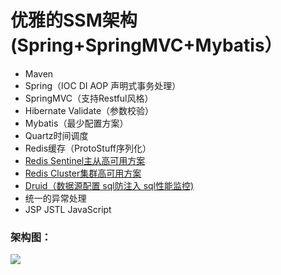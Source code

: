 # 优雅的SSM架构(Spring+SpringMVC+Mybatis）
- Maven
- Spring（IOC DI AOP 声明式事务处理）
- SpringMVC（支持Restful风格）
- Hibernate Validate（参数校验）
- Mybatis（最少配置方案）
- Quartz时间调度
- Redis缓存（ProtoStuff序列化）
- [Redis Sentinel主从高可用方案](http://wosjiangjun.iteye.com/blog/2289593)
- [Redis Cluster集群高可用方案](http://wosjiangjun.iteye.com/blog/2289220)
- [Druid（数据源配置 sql防注入 sql性能监控)](http://wosjiangjun.iteye.com/blog/2306139)
- 统一的异常处理
- JSP JSTL JavaScript

### **架构图：**

![](http://i.imgur.com/vc6iu0X.png)
